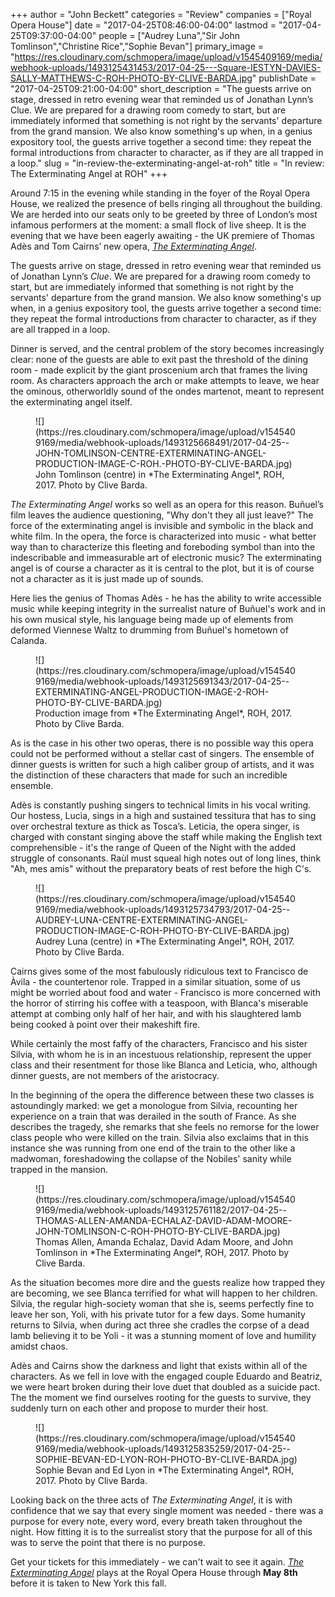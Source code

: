+++
author = "John Beckett"
categories = "Review"
companies = ["Royal Opera House"]
date = "2017-04-25T08:46:00-04:00"
lastmod = "2017-04-25T09:37:00-04:00"
people = ["Audrey Luna","Sir John Tomlinson","Christine Rice","Sophie Bevan"]
primary_image = "https://res.cloudinary.com/schmopera/image/upload/v1545409169/media/webhook-uploads/1493125431453/2017-04-25---Square-IESTYN-DAVIES-SALLY-MATTHEWS-C-ROH-PHOTO-BY-CLIVE-BARDA.jpg"
publishDate = "2017-04-25T09:21:00-04:00"
short_description = "The guests arrive on stage, dressed in retro evening wear that reminded us of Jonathan Lynn’s Clue. We are prepared for a drawing room comedy to start, but are immediately informed that something is not right by the servants&#039; departure from the grand mansion. We also know something&#039;s up when, in a genius expository tool, the guests arrive together a second time: they repeat the formal introductions from character to character, as if they are all trapped in a loop."
slug = "in-review-the-exterminating-angel-at-roh"
title = "In review: The Exterminating Angel at ROH"
+++

Around 7:15 in the evening while standing in the foyer of the Royal Opera House, we realized the presence of bells ringing all throughout the building. We are herded into our seats only to be greeted by three of London’s most infamous performers at the moment: a small flock of live sheep. It is the evening that we have been eagerly awaiting - the UK premiere of Thomas Adès and Tom Cairns’ new opera, [*The Exterminating Angel*](http://www.roh.org.uk/productions/the-exterminating-angel-by-tom-cairns).

The guests arrive on stage, dressed in retro evening wear that reminded us of Jonathan Lynn’s *Clue*. We are prepared for a drawing room comedy to start, but are immediately informed that something is not right by the servants' departure from the grand mansion. We also know something's up when, in a genius expository tool, the guests arrive together a second time: they repeat the formal introductions from character to character, as if they are all trapped in a loop.

Dinner is served, and the central problem of the story becomes increasingly clear: none of the guests are able to exit past the threshold of the dining room - made explicit by the giant proscenium arch that frames the living room. As characters approach the arch or make attempts to leave, we hear the ominous, otherworldly sound of the ondes martenot, meant to represent the exterminating angel itself.

<figure data-type="image">![](https://res.cloudinary.com/schmopera/image/upload/v1545409169/media/webhook-uploads/1493125668491/2017-04-25--JOHN-TOMLINSON-CENTRE-EXTERMINATING-ANGEL-PRODUCTION-IMAGE-C-ROH.-PHOTO-BY-CLIVE-BARDA.jpg)
<figcaption>John Tomlinson (centre) in *The Exterminating Angel*, ROH, 2017. Photo by Clive Barda.</figcaption>
</figure>

*The Exterminating Angel* works so well as an opera for this reason. Buñuel’s film leaves the audience questioning, "Why don't they all just leave?" The force of the exterminating angel is invisible and symbolic in the black and white film. In the opera, the force is characterized into music - what better way than to characterize this fleeting and foreboding symbol than into the indescribable and immeasurable art of electronic music? The exterminating angel is of course a character as it is central to the plot, but it is of course not a character as it is just made up of sounds.

Here lies the genius of Thomas Adès - he has the ability to write accessible music while keeping integrity in the surrealist nature of Buñuel's work and in his own musical style, his language being made up of elements from deformed Viennese Waltz to drumming from Buñuel's hometown of Calanda.

<figure data-type="image">
![](https://res.cloudinary.com/schmopera/image/upload/v1545409169/media/webhook-uploads/1493125691343/2017-04-25--EXTERMINATING-ANGEL-PRODUCTION-IMAGE-2-ROH-PHOTO-BY-CLIVE-BARDA.jpg)
<figcaption>Production image from *The Exterminating Angel*, ROH, 2017. Photo by Clive Barda.</figcaption>
</figure>

As is the case in his other two operas, there is no possible way this opera could not be performed without a stellar cast of singers. The ensemble of dinner guests is written for such a high caliber group of artists, and it was the distinction of these characters that made for such an incredible ensemble.

Adès is constantly pushing singers to technical limits in his vocal writing. Our hostess, Lucìa, sings in a high and sustained tessitura that has to sing over orchestral texture as thick as Tosca’s. Leticia, the opera singer, is charged with constant singing above the staff while making the English text comprehensible - it's the range of Queen of the Night with the added struggle of consonants. Raùl must squeal high notes out of long lines, think "Ah, mes amis" without the preparatory beats of rest before the high C's.

<figure data-type="image">
![](https://res.cloudinary.com/schmopera/image/upload/v1545409169/media/webhook-uploads/1493125734793/2017-04-25--AUDREY-LUNA-CENTRE-EXTERMINATING-ANGEL-PRODUCTION-IMAGE-C-ROH-PHOTO-BY-CLIVE-BARDA.jpg)
<figcaption>Audrey Luna (centre) in *The Exterminating Angel*, ROH, 2017. Photo by Clive Barda.</figcaption>
</figure>

Cairns gives some of the most fabulously ridiculous text to Francisco de Àvila - the countertenor role. Trapped in a similar situation, some of us might be worried about food and water - Francisco is more concerned with the horror of stirring his coffee with a teaspoon, with Blanca's miserable attempt at combing only half of her hair, and with his slaughtered lamb being cooked à point over their makeshift fire.

While certainly the most faffy of the characters, Francisco and his sister Silvia, with whom he is in an incestuous relationship, represent the upper class and their resentment for those like Blanca and Leticia, who, although dinner guests, are not members of the aristocracy. 

In the beginning of the opera the difference between these two classes is astoundingly marked: we get a monologue from Silvia, recounting her experience on a train that was derailed in the south of France. As she describes the tragedy, she remarks that she feels no remorse for the lower class people who were killed on the train. Silvia also exclaims that in this instance she was running from one end of the train to the other like a madwoman, foreshadowing the collapse of the Nobiles' sanity while trapped in the mansion.

<figure data-type="image">
![](https://res.cloudinary.com/schmopera/image/upload/v1545409169/media/webhook-uploads/1493125761182/2017-04-25--THOMAS-ALLEN-AMANDA-ECHALAZ-DAVID-ADAM-MOORE-JOHN-TOMLINSON-C-ROH-PHOTO-BY-CLIVE-BARDA.jpg)
<figcaption>Thomas Allen, Amanda Echalaz, David Adam Moore, and John Tomlinson in *The Exterminating Angel*, ROH, 2017. Photo by Clive Barda.</figcaption>
</figure>

As the situation becomes more dire and the guests realize how trapped they are becoming, we see Blanca terrified for what will happen to her children. Silvia, the regular high-society woman that she is, seems perfectly fine to leave her son, Yoli, with his private tutor for a few days. Some humanity returns to Silvia, when during act three she cradles the corpse of a dead lamb believing it to be Yoli - it was a stunning moment of love and humility amidst chaos.

Adès and Cairns show the darkness and light that exists within all of the characters. As we fell in love with the engaged couple Eduardo and Beatriz, we were heart broken during their love duet that doubled as a suicide pact. The the moment we find ourselves rooting for the guests to survive, they suddenly turn on each other and propose to murder their host.

<figure data-type="image">
![](https://res.cloudinary.com/schmopera/image/upload/v1545409169/media/webhook-uploads/1493125835259/2017-04-25--SOPHIE-BEVAN-ED-LYON-ROH-PHOTO-BY-CLIVE-BARDA.jpg)
<figcaption>Sophie Bevan and Ed Lyon in *The Exterminating Angel*, ROH, 2017. Photo by Clive Barda.</figcaption>
</figure>

Looking back on the three acts of *The Exterminating Angel*, it is with confidence that we say that every single moment was needed - there was a purpose for every note, every word, every breath taken throughout the night. How fitting it is to the surrealist story that the purpose for all of this was to serve the point that there is no purpose.

Get your tickets for this immediately - we can't wait to see it again. [*The Exterminating Angel*](http://www.roh.org.uk/productions/the-exterminating-angel-by-tom-cairns) plays at the Royal Opera House through **May 8th** before it is taken to New York this fall.

